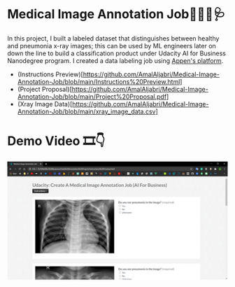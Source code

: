 # Medical Image Annotation Job👩🏻‍⚕️🩺
In this project, I built a labeled dataset that distinguishes between healthy and pneumonia x-ray images; this can be used by ML engineers later on down the line to build a classification product under Udacity AI for Business Nanodegree program. I created a data labeling job using [Appen's platform](https://client.appen.com/sessions/new).
 - (Instructions Preview)[https://github.com/AmalAljabri/Medical-Image-Annotation-Job/blob/main/Instructions%20Preview.html]
 - (Project Proposal)[https://github.com/AmalAljabri/Medical-Image-Annotation-Job/blob/main/Project%20Proposal.pdf]
 - (Xray Image Data)[https://github.com/AmalAljabri/Medical-Image-Annotation-Job/blob/main/xray_image_data.csv]
 
# Demo Video 🎞👇
[![Watch the video](https://github.com/AmalAljabri/Medical-Image-Annotation-Job/blob/main/Medical%20Image%20Annotation%20Job.png)](https://www.youtube.com/watch?v=N0ixD-Qb4ao)

